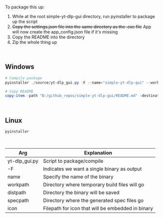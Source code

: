To package this up:

1. While at the root simple-yt-dlp-gui directory, run pyinstaller to package up the script
2. ~~Copy the settings.json file into the same directory as the .exe file~~ App will now create the app_config.json file if it's missing
3. Copy the README into the directory
4. Zip the whole thing up

<br>

## Windows
```powershell
# Compile package
pyinstaller ./source/yt-dlp_gui.py -F --name="simple-yt-dlp-gui" --workpath="./build" --distpath="./dist" --specpath="./spec" --icon="../icon/simple-yt-dlp-gui.ico"

# Copy README
copy-item -path "B:/github_repos/simple-yt-dlp-gui/README.md" -destination "B:/github_repos/simple-yt-dlp-gui/dist"
```
<br>

## Linux
```bash
pyinstaller
```

<br>

| Arg           | Explanation                                       |
|---------------|---------------------------------------------------|
| yt-dlp_gui.py | Script to package/compile                         |
| -F            | Indicates we want a single binary as output       |
| name          | Specify the name of the binary                    |
| workpath      | Directory where temporary build files will go     |
| distpath      | Directory the binary will be saved                |
| specpath      | Directory where the generated spec files go       |
| icon          | Filepath for icon that will be embedded in binary |